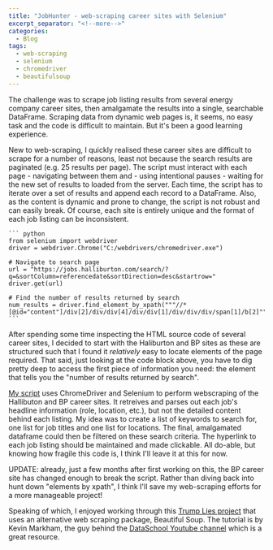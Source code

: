 ```yaml
---
title: "JobHunter - web-scraping career sites with Selenium"
excerpt_separator: "<!--more-->"
categories:
  - Blog
tags:
  - web-scraping
  - selenium
  - chromedriver
  - beautifulsoup
---
```


The challenge was to scrape job listing results from several energy company career sites, then amalgamate the results into a single, searchable DataFrame. Scraping data from dynamic web pages is, it seems, no easy task and the code is difficult to maintain. But it's been a good learning experience.

New to web-scraping, I quickly realised these career sites are difficult to scrape for a number of reasons, least not because the search results are paginated (e.g. 25 results per page). The script must interact with each page - navigating between them and - using intentional pauses - waiting for the new set of results to loaded from the server. Each time, the script has to iterate over a set of results and append each record to a DataFrame. Also, as the content is dynamic and prone to change, the script is not robust and can easily break. Of course, each site is entirely unique and the format of each job listing can be inconsistent.

    ``` python
	from selenium import webdriver
	driver = webdriver.Chrome("C:/webdrivers/chromedriver.exe")
	
	# Navigate to search page
    url = "https://jobs.halliburton.com/search/?q=&sortColumn=referencedate&sortDirection=desc&startrow="
    driver.get(url)

    # Find the number of results returned by search
    num_results = driver.find_element_by_xpath("""//*[@id="content"]/div[2]/div/div[4]/div/div[1]/div/div/div/span[1]/b[2]""")
	```

After spending some time inspecting the HTML source code of several career sites, I decided to start with the Haliburton and BP sites as these are structured such that I found it <i>relatively</i> easy to locate elements of the page required. That said, just looking at the code block above, you have to dig pretty deep to access the first piece of information you need: the element that tells you the "number of results returned by search".

<a href="https://github.com/awgeo/JobHunter" target="_blank">My script</a> uses ChromeDriver and Selenium to perform webscraping of the Hallibuton and BP career sites. It retreives and parses out each job's headline information (role, location, etc.), but not the detailed content behind each listing. My idea was to create a list of keywords to search for, one list for job titles and one list for locations. The final, amalgamated dataframe could then be filtered on these search criteria. The hyperlink to each job listing should be maintained and made clickable. All do-able, but knowing how fragile this code is, I think I'll leave it at this for now.

UPDATE: already, just a few months after first working on this, the BP career site has changed enough to break the script. Rather than diving back into hunt down "elements by xpath", I think I'll save my web-scraping efforts for a more manageable project!

Speaking of which, I enjoyed working through this <a href="https://notebooks.azure.com/awgeo/projects/trump-lies" target="_blank">Trump Lies project</a> that uses an alternative web scraping package, Beautiful Soup. The tutorial is by Kevin Markham, the guy behind the <a href="https://www.youtube.com/user/dataschool" target="_blank">DataSchool Youtube channel</a> which is a great resource.